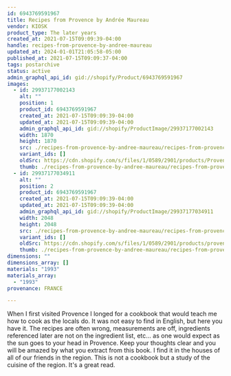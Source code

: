 ```yaml
---
id: 6943769591967
title: Recipes from Provence by Andrée Maureau
vendor: KIOSK
product_type: The later years
created_at: 2021-07-15T09:09:39-04:00
handle: recipes-from-provence-by-andree-maureau
updated_at: 2024-01-01T21:05:58-05:00
published_at: 2021-07-15T09:09:37-04:00
tags: postarchive
status: active
admin_graphql_api_id: gid://shopify/Product/6943769591967
images:
  - id: 29937177002143
    alt: ""
    position: 1
    product_id: 6943769591967
    created_at: 2021-07-15T09:09:39-04:00
    updated_at: 2021-07-15T09:09:39-04:00
    admin_graphql_api_id: gid://shopify/ProductImage/29937177002143
    width: 1870
    height: 1870
    src: ./recipes-from-provence-by-andree-maureau/recipes-from-provence-by-andree-maureau__0.jpg
    variant_ids: []
    oldSrc: https://cdn.shopify.com/s/files/1/0589/2901/products/Provencecookbook_1.jpg?v=1626354579
    thumb: ./recipes-from-provence-by-andree-maureau/recipes-from-provence-by-andree-maureau__0-thumb.jpg
  - id: 29937177034911
    alt: ""
    position: 2
    product_id: 6943769591967
    created_at: 2021-07-15T09:09:39-04:00
    updated_at: 2021-07-15T09:09:39-04:00
    admin_graphql_api_id: gid://shopify/ProductImage/29937177034911
    width: 2048
    height: 2048
    src: ./recipes-from-provence-by-andree-maureau/recipes-from-provence-by-andree-maureau__1.jpg
    variant_ids: []
    oldSrc: https://cdn.shopify.com/s/files/1/0589/2901/products/provencecookbook_2.jpg?v=1626354579
    thumb: ./recipes-from-provence-by-andree-maureau/recipes-from-provence-by-andree-maureau__1-thumb.jpg
dimensions: ""
dimensions_array: []
materials: "1993"
materials_array:
  - "1993"
provenance: FRANCE

---
```


When I first visited Provence I longed for a cookbook that would teach me how to cook as the locals do. It was not easy to find in English, but here you have it. The recipes are often wrong, measurements are off, ingredients referenced later are not on the ingredient list, etc... as one would expect as the sun goes to your head in Provence. Keep your thoughts clear and you will be amazed by what you extract from this book. I find it in the houses of all of our friends in the region. This is not a cookbook but a study of the cuisine of the region. It's a great read.